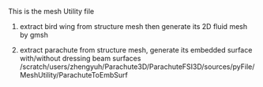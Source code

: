 This is the mesh Utility file

1. extract bird wing from structure mesh then generate its 2D fluid mesh by gmsh

2. extract parachute from structure mesh, generate its embedded surface with/without dressing beam surfaces
/scratch/users/zhengyuh/Parachute3D/ParachuteFSI3D/sources/pyFile/MeshUtility/ParachuteToEmbSurf
